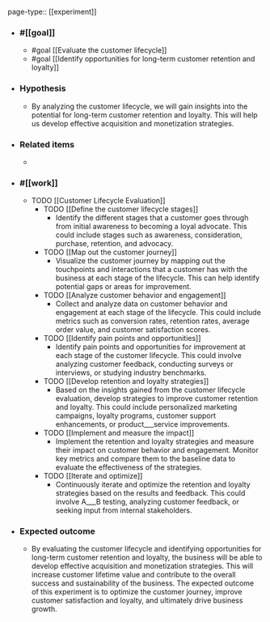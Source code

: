 page-type:: [[experiment]]



  - ### #[[goal]]
    - #goal [[Evaluate the customer lifecycle]]
    - #goal [[Identify opportunities for long-term customer retention and loyalty]]
  - ### Hypothesis
    - By analyzing the customer lifecycle, we will gain insights into the potential for long-term customer retention and loyalty. This will help us develop effective acquisition and monetization strategies.
  - ### Related items
    - 
  - ### #[[work]]
    - TODO [[Customer Lifecycle Evaluation]]
      - TODO [[Define the customer lifecycle stages]]
        - Identify the different stages that a customer goes through from initial awareness to becoming a loyal advocate. This could include stages such as awareness, consideration, purchase, retention, and advocacy.
      - TODO [[Map out the customer journey]]
        - Visualize the customer journey by mapping out the touchpoints and interactions that a customer has with the business at each stage of the lifecycle. This can help identify potential gaps or areas for improvement.
      - TODO [[Analyze customer behavior and engagement]]
        - Collect and analyze data on customer behavior and engagement at each stage of the lifecycle. This could include metrics such as conversion rates, retention rates, average order value, and customer satisfaction scores.
      - TODO [[Identify pain points and opportunities]]
        - Identify pain points and opportunities for improvement at each stage of the customer lifecycle. This could involve analyzing customer feedback, conducting surveys or interviews, or studying industry benchmarks.
      - TODO [[Develop retention and loyalty strategies]]
        - Based on the insights gained from the customer lifecycle evaluation, develop strategies to improve customer retention and loyalty. This could include personalized marketing campaigns, loyalty programs, customer support enhancements, or product___service improvements.
      - TODO [[Implement and measure the impact]]
        - Implement the retention and loyalty strategies and measure their impact on customer behavior and engagement. Monitor key metrics and compare them to the baseline data to evaluate the effectiveness of the strategies.
      - TODO [[Iterate and optimize]]
        - Continuously iterate and optimize the retention and loyalty strategies based on the results and feedback. This could involve A___B testing, analyzing customer feedback, or seeking input from internal stakeholders.
  - ### Expected outcome
    - By evaluating the customer lifecycle and identifying opportunities for long-term customer retention and loyalty, the business will be able to develop effective acquisition and monetization strategies. This will increase customer lifetime value and contribute to the overall success and sustainability of the business. The expected outcome of this experiment is to optimize the customer journey, improve customer satisfaction and loyalty, and ultimately drive business growth.

